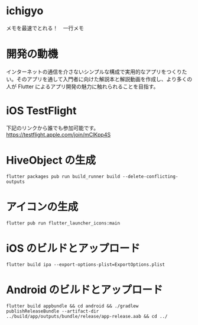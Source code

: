 # ichigyo

メモを最速でとれる！　一行メモ

# 開発の動機

インターネットの通信を介さないシンプルな構成で実用的なアプリをつくりたい。そのアプリを通して入門者に向けた解説本と解説動画を作成し、より多くの人が Flutter によるアプリ開発の魅力に触れられることを目指す。

# iOS TestFlight

下記のリンクから誰でも参加可能です。  
https://testflight.apple.com/join/mClKpp4S

# HiveObject の生成

`flutter packages pub run build_runner build --delete-conflicting-outputs`

# アイコンの生成

`flutter pub run flutter_launcher_icons:main`

# iOS のビルドとアップロード

`flutter build ipa --export-options-plist=ExportOptions.plist`

# Android のビルドとアップロード

`flutter build appbundle && cd android && ./gradlew publishReleaseBundle --artifact-dir ../build/app/outputs/bundle/release/app-release.aab && cd ../`
